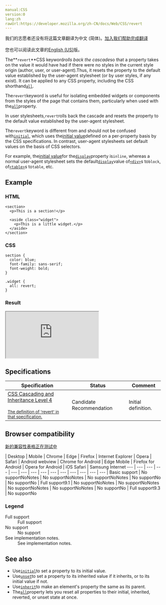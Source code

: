 ```yaml
---
manual:CSS
version:0
lang:zh
rawUrl:https://developer.mozilla.org/zh-CN/docs/Web/CSS/revert
---
```




<bdi>我们的志愿者还没有将这篇文章翻译为<bdi>中文 (简体)</bdi>。[加入我们帮助完成翻译](%31803 "")<br></br>您也可以阅读此文章的[English (US)](%31804 "")版。</bdi>






The**`revert`**CSS keyword*rolls back the cascade*so that a property takes on the value it would have had if there were no styles in the current style origin (author, user, or user-agent).Thus, it resets the property to the default value established by the user-agent stylesheet (or by user styles, if any exist). It can be applied to any CSS property, including the CSS shorthand[`all`](%29726 "The all CSS shorthand property sets all of an element's properties (other than unicode-bidi and direction) to their initial or inherited values, or to the values specified in another stylesheet origin.").



The`revert`keyword is useful for isolating embedded widgets or components from the styles of the page that contains them, particularly when used with the[`all`](%29726 "The all CSS shorthand property sets all of an element's properties (other than unicode-bidi and direction) to their initial or inherited values, or to the values specified in another stylesheet origin.")property.



In user stylesheets,`revert`rolls back the cascade and resets the property to the default value established by the user-agent stylesheet.



The`revert`keyword is different from and should not be confused with[`initial`](%31805 "The initial CSS keyword applies the initial (or default) value of a property to an element. It can be applied to any CSS property."), which uses the[initial value](%28552 "")defined on a per-property basis by the CSS specifications. In contrast, user-agent stylesheets set default values on the basis of CSS selectors.



For example, the[initial value](%28552 "")for the[`display`](%30836 "The display CSS property specifies the type of rendering box used for an element. In HTML, default display property values are taken from behaviors described in the HTML specifications or from the browser/user default stylesheet. The default value in XML is inline, including SVG elements.")property is`inline`, whereas a normal user-agent stylesheet sets the default[`display`](%30836 "The display CSS property specifies the type of rendering box used for an element. In HTML, default display property values are taken from behaviors described in the HTML specifications or from the browser/user default stylesheet. The default value in XML is inline, including SVG elements.")value of[`<div>`](%24289 "The HTML Content Division element (<div>) is the generic container for flow content. It has no effect on the content or layout until styled using CSS.")s to`block`, of[`<table>`](%31806 "The HTML <table> element represents tabular data — that is, information presented in a two-dimensional table comprised of rows and columns of cells containing data.")s to`table`, etc.



## Example<a name="Example"></a>

### HTML<a name="HTML"></a>

```
<section>
  <p>This is a section!</p>

  <aside class="widget">
    <p>This is a little widget.</p>
  </aside>
</section>
```

### CSS<a name="CSS"></a>

```
section {
  color: blue;
  font-family: sans-serif;
  font-weight: bold;
}

.widget {
  all: revert;
}
```

### Result<a name="Result"></a>


<iframe src='https://mdn.mozillademos.org/en-US/docs/Web/CSS/revert$samples/Example?revision=1365967' width='null' height='null'></iframe>



## Specifications<a name="Specifications"></a>

Specification | Status | Comment 
 ---  |  ---  |  ---  | 
[CSS Cascading and Inheritance Level 4<br></br><small>The definition of &#39;revert&#39; in that specification.</small>](%31807 "") | Candidate Recommendation | Initial definition. 


## Browser compatibility<a name="Browser_compatibility"></a>
[新的兼容性表格正在测试中<i></i>](%3360 "")

 | <abbr>Desktop<i></i></abbr> | <abbr>Mobile<i></i></abbr> 
 | <abbr>Chrome<i></i></abbr> | <abbr>Edge<i></i></abbr> | <abbr>Firefox<i></i></abbr> | <abbr>Internet Explorer<i></i></abbr> | <abbr>Opera<i></i></abbr> | <abbr>Safari<i></i></abbr> | <abbr>Android webview<i></i></abbr> | <abbr>Chrome for Android<i></i></abbr> | <abbr>Edge Mobile<i></i></abbr> | <abbr>Firefox for Android<i></i></abbr> | <abbr>Opera for Android<i></i></abbr> | <abbr>iOS Safari<i></i></abbr> | <abbr>Samsung Internet<i></i></abbr> 
 ---  |  ---  |  ---  |  ---  |  ---  |  ---  |  ---  |  ---  |  ---  |  ---  |  ---  |  ---  |  ---  |  ---  | 
Basic support | <abbr>No support</abbr>No<abbr>Notes<i></i></abbr> | <abbr>No support</abbr>No<abbr>Notes<i></i></abbr> | <abbr>No support</abbr>No<abbr>Notes<i></i></abbr> | <abbr>No support</abbr>No | <abbr>No support</abbr>No | <abbr>Full support</abbr>9.1 | <abbr>No support</abbr>No<abbr>Notes<i></i></abbr> | <abbr>No support</abbr>No<abbr>Notes<i></i></abbr> | <abbr>No support</abbr>No<abbr>Notes<i></i></abbr> | <abbr>No support</abbr>No<abbr>Notes<i></i></abbr> | <abbr>No support</abbr>No | <abbr>Full support</abbr>9.3 | <abbr>No support</abbr>No 


### Legend<a name="Legend"></a>
<dl><dt id=''><abbr>Full support</abbr></dt><dd>Full support</dd><dt id=''><abbr>No support</abbr></dt><dd>No support</dd><dt id=''><abbr>See implementation notes.<i></i></abbr></dt><dd>See implementation notes.</dd></dl>



## See also<a name="See_also"></a>

* Use[`initial`](%31805 "The initial CSS keyword applies the initial (or default) value of a property to an element. It can be applied to any CSS property.")to set a property to its initial value.
* Use[`unset`](%31808 "The unset CSS keyword resets a property to its inherited value if it inherits from its parent, and to its initial value if not. ")to set a property to its inherited value if it inherits, or to its initial value if not.
* Use[`inherit`](%31809 "The inherit CSS keyword causes the element for which it is specified to take the computed value of the property from its parent element.")to make an element&#39;s property the same as its parent.
* The[`all`](%29726 "The all CSS shorthand property sets all of an element's properties (other than unicode-bidi and direction) to their initial or inherited values, or to the values specified in another stylesheet origin.")property lets you reset all properties to their initial, inherited, reverted, or unset state at once.



